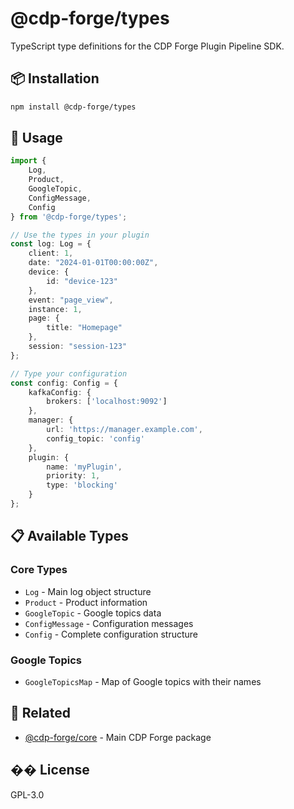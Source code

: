 # @cdp-forge/types

TypeScript type definitions for the CDP Forge Plugin Pipeline SDK.

## 📦 Installation

```bash
npm install @cdp-forge/types
```

## 🚀 Usage

```typescript
import { 
    Log, 
    Product, 
    GoogleTopic,
    ConfigMessage,
    Config 
} from '@cdp-forge/types';

// Use the types in your plugin
const log: Log = {
    client: 1,
    date: "2024-01-01T00:00:00Z",
    device: {
        id: "device-123"
    },
    event: "page_view",
    instance: 1,
    page: {
        title: "Homepage"
    },
    session: "session-123"
};

// Type your configuration
const config: Config = {
    kafkaConfig: {
        brokers: ['localhost:9092']
    },
    manager: {
        url: 'https://manager.example.com',
        config_topic: 'config'
    },
    plugin: {
        name: 'myPlugin',
        priority: 1,
        type: 'blocking'
    }
};
```

## 📋 Available Types

### Core Types
- `Log` - Main log object structure
- `Product` - Product information
- `GoogleTopic` - Google topics data
- `ConfigMessage` - Configuration messages
- `Config` - Complete configuration structure

### Google Topics
- `GoogleTopicsMap` - Map of Google topics with their names

## 🔗 Related

- [@cdp-forge/core](https://www.npmjs.com/package/@cdp-forge/core) - Main CDP Forge package

## �� License

GPL-3.0
